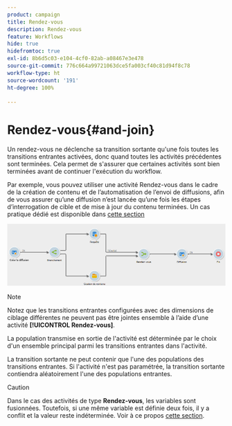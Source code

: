 ```yaml
---
product: campaign
title: Rendez-vous
description: Rendez-vous
feature: Workflows
hide: true
hidefromtoc: true
exl-id: 8b6d5c03-e104-4cf0-82ab-a08467e3e478
source-git-commit: 776c664a99721063dce5fa003cf40c81d94f8c78
workflow-type: ht
source-wordcount: '191'
ht-degree: 100%

---
```


# Rendez-vous{#and-join}



Un rendez-vous ne déclenche sa transition sortante qu&#39;une fois toutes les transitions entrantes activées, donc quand toutes les activités précédentes sont terminées. Cela permet de s&#39;assurer que certaines activités sont bien terminées avant de continuer l&#39;exécution du workflow.

Par exemple, vous pouvez utiliser une activité Rendez-vous dans le cadre de la création de contenu et de l’automatisation de l’envoi de diffusions, afin de vous assurer qu’une diffusion n’est lancée qu’une fois les étapes d’interrogation de cible et de mise à jour du contenu terminées. Un cas pratique dédié est disponible dans [cette section](../../delivery/using/automating-via-workflows.md#creating-the-delivery-and-its-content)

![](assets/and-join-usage.png)

>[!NOTE]
>
>Notez que les transitions entrantes configurées avec des dimensions de ciblage différentes ne peuvent pas être jointes ensemble à l’aide d’une activité **[!UICONTROL Rendez-vous]**.

La population transmise en sortie de l&#39;activité est déterminée par le choix d&#39;un ensemble principal parmi les transitions entrantes dans l&#39;activité.

La transition sortante ne peut contenir que l&#39;une des populations des transitions entrantes. Si l&#39;activité n&#39;est pas paramétrée, la transition sortante contiendra aléatoirement l&#39;une des populations entrantes.

>[!CAUTION]
>
>Dans le cas des activités de type **Rendez-vous**, les variables sont fusionnées. Toutefois, si une même variable est définie deux fois, il y a conflit et la valeur reste indéterminée. Voir à ce propos [cette section](javascript-scripts-and-templates.md#event-variables).
